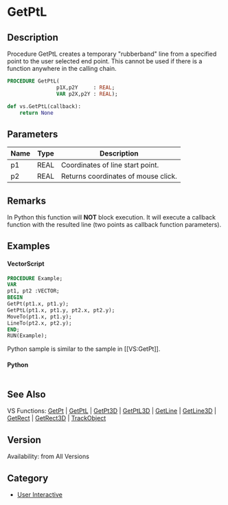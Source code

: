 # GetPtL

## Description
Procedure GetPtL creates a temporary &quot;rubberband&quot; line from a specified point to the user selected end point. This cannot be used if there is a function anywhere in the calling chain.

```pascal
PROCEDURE GetPtL(
				p1X,p2Y     : REAL;
				VAR p2X,p2Y : REAL);
```

```python
def vs.GetPtL(callback):
    return None
```

## Parameters
|Name|Type|Description|
|---|---|---|
|p1|REAL|Coordinates of line start point.|
|p2|REAL|Returns coordinates of mouse click.|

## Remarks
In Python this function will <b>NOT</b> block execution. It will execute a callback function with the resulted line (two points as callback function parameters).

## Examples
#### VectorScript ####
```pascal
PROCEDURE Example;
VAR
pt1, pt2 :VECTOR;
BEGIN
GetPt(pt1.x, pt1.y);
GetPtL(pt1.x, pt1.y, pt2.x, pt2.y);
MoveTo(pt1.x, pt1.y);
LineTo(pt2.x, pt2.y);
END;
RUN(Example);
```
Python sample is similar to the sample in [[VS:GetPt]].
#### Python ####
```python

```

## See Also
VS Functions:
[GetPt](GetPt.md) |
[GetPtL](GetPtL.md) |
[GetPt3D](GetPt3D.md) |
[GetPtL3D](GetPtL3D.md) |
[GetLine](GetLine.md) |
[GetLine3D](GetLine3D.md) |
[GetRect](GetRect.md) |
[GetRect3D](GetRect3D.md) |
[TrackObject](TrackObject.md)

## Version
Availability: from All Versions

## Category
* [User Interactive](../Categories/User%20Interactive.md)
